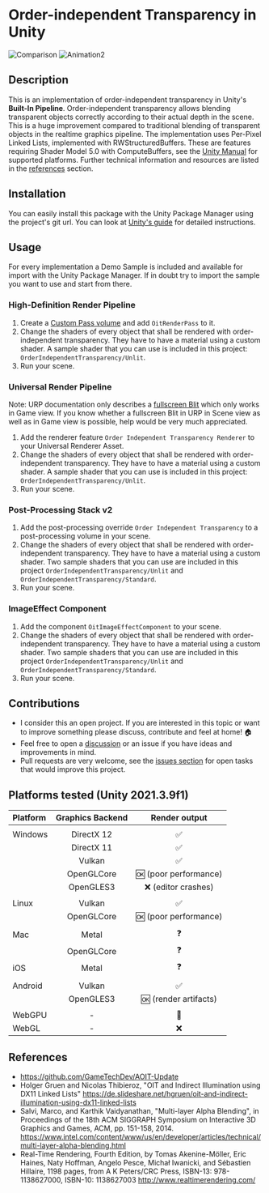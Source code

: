 # Order-independent Transparency in Unity

![Comparison](Screenshots/Comparison.gif) ![Animation2](Screenshots/transparent-statues.gif)

## Description

This is an implementation of order-independent transparency in Unity's **Built-In Pipeline**.
Order-independent transparency allows blending transparent objects correctly according to their actual depth in the
scene.
This is a huge improvement compared to traditional blending of transparent objects in the realtime graphics pipeline.
The implementation uses Per-Pixel Linked Lists, implemented with RWStructuredBuffers.
These are features requiring Shader Model 5.0 with ComputeBuffers, see
the [Unity Manual](https://docs.unity3d.com/Manual/SL-ShaderCompileTargets.html) for supported platforms.
Further technical information and resources are listed in the [references](#References) section.

## Installation

You can easily install this package with the Unity Package Manager using the project's git url. You can look
at [Unity's guide](https://docs.unity3d.com/Manual/upm-ui-giturl.html) for detailed instructions.

## Usage

For every implementation a Demo Sample is included and available for import with the Unity Package Manager. 
If in doubt try to import the sample you want to use and start from there.

### High-Definition Render Pipeline

1. Create a [Custom Pass volume](https://docs.unity3d.com/Packages/com.unity.render-pipelines.high-definition@12.1/manual/Custom-Pass-Creating.html) and add `OitRenderPass` to it.
2. Change the shaders of every object that shall be rendered with order-independent transparency. They have to have a
   material using a custom shader.  A sample shader that you can use is included in this
   project: `OrderIndependentTransparency/Unlit`.
3. Run your scene.

### Universal Render Pipeline

Note: URP documentation only describes a [fullscreen Blit](https://docs.unity3d.com/Packages/com.unity.render-pipelines.universal@15.0/manual/renderer-features/how-to-fullscreen-blit.html) which only works in Game view.
If you know whether a fullscreen Blit in URP in Scene view as well as in Game view is possible, help would be very much appreciated.

1. Add the renderer feature `Order Independent Transparency Renderer` to your Universal Renderer Asset.
2. Change the shaders of every object that shall be rendered with order-independent transparency. They have to have a
   material using a custom shader. A sample shader that you can use is included in this
   project: `OrderIndependentTransparency/Unlit`.
3. Run your scene.

### Post-Processing Stack v2

1. Add the post-processing override `Order Independent Transparency` to a post-processing volume in your scene.
2. Change the shaders of every object that shall be rendered with order-independent transparency. They have to have a
   material using a custom shader. Two sample shaders that you can use are included in this
   project `OrderIndependentTransparency/Unlit` and `OrderIndependentTransparency/Standard`.
3. Run your scene.

### ImageEffect Component

1. Add the component `OitImageEffectComponent` to your scene.
2. Change the shaders of every object that shall be rendered with order-independent transparency. They have to have a
   material using a custom shader. Two sample shaders that you can use are included in this
   project `OrderIndependentTransparency/Unlit` and `OrderIndependentTransparency/Standard`.
3. Run your scene.

## Contributions

- I consider this an open project. If you are interested in this topic or want to improve something please discuss,
  contribute and feel at home! :house:
- Feel free to open a [discussion](https://github.com/happy-turtle/oit-unity/discussions) or an issue if you have ideas
  and improvements in mind.
- Pull requests are very welcome, see the [issues section](https://github.com/happy-turtle/oit-unity/issues) for open
  tasks that would improve this project.

## Platforms tested (Unity 2021.3.9f1)

| Platform | Graphics Backend |      Render output      |
| :------- | :--------------: |:-----------------------:|
|          |
| Windows  |    DirectX 12    |   :white_check_mark:    |
|          |    DirectX 11    |   :white_check_mark:    |
|          |      Vulkan      |   :white_check_mark:    |
|          |    OpenGLCore    | :ok: (poor performance) |
|          |    OpenGLES3     |  :x: (editor crashes)   |
|          |
| Linux    |      Vulkan      |   :white_check_mark:    |
|          |    OpenGLCore    | :ok: (poor performance) |
|          |
| Mac      |      Metal       |       :question:        |
|          |    OpenGLCore    |       :question:        |
| iOS      |      Metal       |       :question:        |
|          |
| Android  |      Vulkan      |   :white_check_mark:    |
|          |    OpenGLES3     | :ok: (render artifacts) |
|          |
| WebGPU   |        -         |     :crystal_ball:      |
| WebGL    |        -         |           :x:           |

## References

- https://github.com/GameTechDev/AOIT-Update
- Holger Gruen and Nicolas Thibieroz, "OIT and Indirect Illumination using DX11 Linked
  Lists" https://de.slideshare.net/hgruen/oit-and-indirect-illumination-using-dx11-linked-lists
- Salvi, Marco, and Karthik Vaidyanathan, "Multi-layer Alpha Blending", in Proceedings of the 18th ACM SIGGRAPH
  Symposium on Interactive 3D Graphics and Games, ACM, pp. 151-158,
    2014. https://www.intel.com/content/www/us/en/developer/articles/technical/multi-layer-alpha-blending.html
- Real-Time Rendering, Fourth Edition, by Tomas Akenine-Möller, Eric Haines, Naty Hoffman, Angelo Pesce, Michał
  Iwanicki, and Sébastien Hillaire, 1198 pages, from A K Peters/CRC Press, ISBN-13: 978-1138627000, ISBN-10:
  1138627003 http://www.realtimerendering.com/